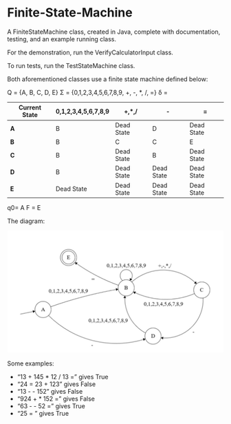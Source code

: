 # Finite-State-Machine
A FiniteStateMachine class, created in Java, complete with documentation, testing, and an example running class.

For the demonstration, run the VerifyCalculatorInput class. 

To run tests, run the TestStateMachine class. 

Both aforementioned classes use a finite state machine defined below: 

Q = {A, B, C, D, E}
Σ = {0,1,2,3,4,5,6,7,8,9, +, -, *, /, =}
δ = 

| **Current State** | **0,1,2,3,4,5,6,7,8,9** | **+,\*,/** | **-**      | **=**      |
| ----------------- | ----------------------- | ---------- | ---------- | ---------- |
| **A**             | B                       | Dead State | D          | Dead State |
| **B**             | B                       | C          | C          | E          |
| **C**             | B                       | Dead State | B          | Dead State |
| **D**             | B                       | Dead State | Dead State | Dead State |
| **E**             | Dead State              | Dead State | Dead State | Dead State |

q0= A
F = E

The diagram:



!["Diagram of the state machine defined."](https://github.com/muditl/Finite-State-Machine/blob/3f33c4c20a4f94fc5cc8c83f08af29086bdfb7d4/media/FSM.jpg)

Some examples:

- “13 + 145 * 12 / 13 =” gives True
- “24 = 23 + 123” gives False
- “13 - - 152” gives False
- “924 + * 152 =” gives False
- “63 - - 52 =” gives True
- “25 = ” gives True
